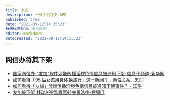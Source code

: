 ```yaml
---
title: 友加
description: 一款手机社交 APP
published: true
date: "2021-09-12T14:35:23"
特殊标签标记: #无标签
editor: markdown
dateCreated: "2021-09-12T14:35:23"
---
```


## 网信办将其下架

+ [国家网信办:"友加"软件涉嫌传播淫秽色情信息被通知下架-信息化频道-新华网](https://web.archive.org/web/20141101063129/http://news.xinhuanet.com/info/2014-10/28/c_133748764.htm)
+ [如何看待「95 后女孩用身体换旅行」这一新闻？ - 两性关系 - 知乎](https://web.archive.org/web/20150516021135mp_/http://www.zhihu.com/question/26191178)
+ [如何看待「友加」涉嫌传播淫秽色情信息被通知下架事件？ - 知乎](https://web.archive.org/web/20210912060826/https://www.zhihu.com/question/26379150)
+ [友加被下架 移动APP监管亟待完善法律-搜狐IT](https://web.archive.org/web/20210912060852/https://it.sohu.com/20141030/n405596512.shtml)
